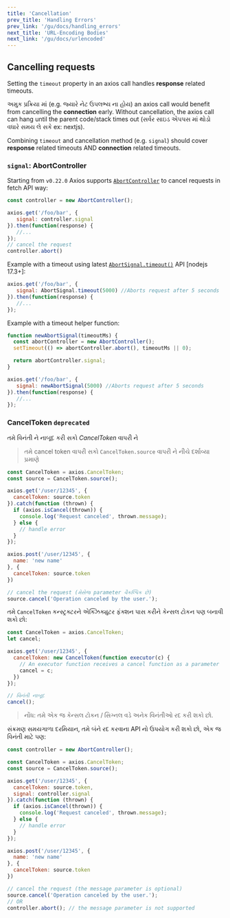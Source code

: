 ```yaml
---
title: 'Cancellation'
prev_title: 'Handling Errors'
prev_link: '/gu/docs/handling_errors'
next_title: 'URL-Encoding Bodies'
next_link: '/gu/docs/urlencoded'
---
```


## Cancelling requests 

Setting the `timeout` property in an axios call handles **response** related timeouts. 

અમુક પ્રક્રિયા માં (e.g. જ્યારે નેટ ઉપલભ્ય ના હોય) an axios call would benefit from cancelling the **connection** early. Without cancellation, the axios call can hang until the parent code/stack times out (સર્વર સાઇડ એપપસ માં થોડો વધારે સમય લે સકે ex: nextjs).

Combining `timeout` and cancellation method (e.g. `signal`) should cover **response** related timeouts AND **connection** related timeouts.

### `signal`: AbortController

Starting from `v0.22.0` Axios supports [`AbortController`](https://developer.mozilla.org/en-US/docs/Web/API/AbortController) to cancel requests in fetch API way:

```js
const controller = new AbortController();

axios.get('/foo/bar', {
   signal: controller.signal
}).then(function(response) {
   //...
});
// cancel the request
controller.abort()
```

Example with a timeout using latest [`AbortSignal.timeout()`](https://developer.mozilla.org/en-US/docs/Web/API/AbortSignal/timeout) API [nodejs 17.3+]:
```js
axios.get('/foo/bar', {
   signal: AbortSignal.timeout(5000) //Aborts request after 5 seconds
}).then(function(response) {
   //...
});
```

Example with a timeout helper function:
```js
function newAbortSignal(timeoutMs) {
  const abortController = new AbortController();
  setTimeout(() => abortController.abort(), timeoutMs || 0);

  return abortController.signal;
}

axios.get('/foo/bar', {
   signal: newAbortSignal(5000) //Aborts request after 5 seconds
}).then(function(response) {
   //...
});
```

### CancelToken `deprecated`

તમે વિનંતી ને નાબૂદ કરી સકો *CancelToken* વાપરી ને 

> તમે cancel token વાપરી સકો `CancelToken.source` વાપરી ને નીચે દર્શાવ્યા પ્રમાણે 

```js
const CancelToken = axios.CancelToken;
const source = CancelToken.source();

axios.get('/user/12345', {
  cancelToken: source.token
}).catch(function (thrown) {
  if (axios.isCancel(thrown)) {
    console.log('Request canceled', thrown.message);
  } else {
    // handle error
  }
});

axios.post('/user/12345', {
  name: 'new name'
}, {
  cancelToken: source.token
})

// cancel the request (મેસેજ parameter વૈકલ્પિક છે)
source.cancel('Operation canceled by the user.');
```

તમે `CancelToken` કન્સ્ટ્રક્ટરને એક્ઝિક્યુટર ફંક્શન પાસ કરીને કેન્સલ ટોકન પણ બનાવી શકો છો:

```js
const CancelToken = axios.CancelToken;
let cancel;

axios.get('/user/12345', {
  cancelToken: new CancelToken(function executor(c) {
    // An executor function receives a cancel function as a parameter
    cancel = c;
  })
});

// વિનંતી નાબૂદ 
cancel();
```

> નોંધ: તમે એક જ કેન્સલ ટોકન / સિગ્નલ વડે અનેક વિનંતીઓ રદ કરી શકો છો.

સંક્રમણ સમયગાળા દરમિયાન, તમે બંને રદ કરવાના API નો ઉપયોગ કરી શકો છો, એક જ વિનંતી માટે પણ:

```js
const controller = new AbortController();

const CancelToken = axios.CancelToken;
const source = CancelToken.source();

axios.get('/user/12345', {
  cancelToken: source.token,
  signal: controller.signal
}).catch(function (thrown) {
  if (axios.isCancel(thrown)) {
    console.log('Request canceled', thrown.message);
  } else {
    // handle error
  }
});

axios.post('/user/12345', {
  name: 'new name'
}, {
  cancelToken: source.token
})

// cancel the request (the message parameter is optional)
source.cancel('Operation canceled by the user.');
// OR
controller.abort(); // the message parameter is not supported
```